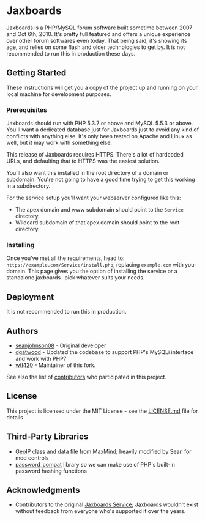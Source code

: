 # Jaxboards

Jaxboards is a PHP/MySQL forum software built sometime between 2007 and Oct 6th, 2010.
It's pretty full featured and offers a unique experience over other forum softwares even today.
That being said, it's showing its age, and relies on some flash and older technologies to get by.
It is not recommended to run this in production these days.

## Getting Started

These instructions will get you a copy of the project up and running on your local machine for development purposes.

### Prerequisites

Jaxboards should run with PHP 5.3.7 or above and MySQL 5.5.3 or above.
You'll want a dedicated database just for Jaxboards just to avoid any kind of conflicts with anything else.
It's only been tested on Apache and Linux as well, but it may work with something else.

This release of Jaxboards requires HTTPS.
There's a lot of hardcoded URLs, and defaulting that to HTTPS was the easiest solution.

You'll also want this installed in the root directory of a domain or subdomain.
You're not going to have a good time trying to get this working in a subdirectory.

For the service setup you'll want your webserver configured like this:

- The apex domain and www subdomain should point to the `Service` directory.
- Wildcard subdomain of that apex domain should point to the root directory.

### Installing

Once you've met all the requirements, head to: `https://example.com/Service/install.php`,
replacing `example.com` with your domain.
This page gives you the option of installing the service or a standalone jaxboards- pick whatever suits your needs.

## Deployment

It is not recommended to run this in production.

## Authors

* [seanjohnson08](https://github.com/seanjohnson08) - Original developer
* [dgatwood](https://github.com/dgatwood) - Updated the codebase to support PHP's MySQLi interface and work with PHP7
* [wtl420](https://github.com/wtl420) - Maintainer of this fork.

See also the list of [contributors](https://github.com/Jaxboards/Jaxboards/graphs/contributors) who participated in this project.

## License

This project is licensed under the MIT License - see the [LICENSE.md](LICENSE.md) file for details

## Third-Party Libraries

* [GeoIP](https://github.com/maxmind/geoip-api-php) class and data file from
MaxMind; heavily modified by Sean for mod controls
* [password_compat](https://github.com/ircmaxell/password_compat) library so
we can make use of PHP's built-in password hashing functions

## Acknowledgments

* Contributors to the original [Jaxboards Service](http://jaxboards.com);
Jaxboards wouldn't exist without feedback from everyone who's supported it over the years.

